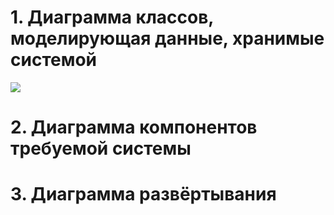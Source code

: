 # 1. Диаграмма классов, моделирующая данные, хранимые системой
![](https://github.com/LadaNikitina/CLI/blob/main/Диаграмма_классов.png)

# 2. Диаграмма компонентов требуемой системы
# 3. Диаграмма развёртывания
